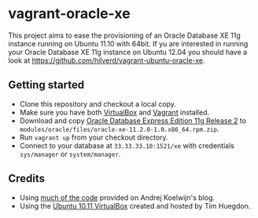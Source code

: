 vagrant-oracle-xe
=================

This project aims to ease the provisioning of an Oracle Database XE 11g instance running on Ubuntu 11.10 with 64bit. If yu are interested in running your Oracle Database XE 11g instance on Ubuntu 12.04 you should have a look at https://github.com/hilverd/vagrant-ubuntu-oracle-xe.

Getting started
---------------

* Clone this repository and checkout a local copy.
* Make sure you have both [VirtualBox](https://www.virtualbox.org) and [Vagrant](http://vagrantup.com) installed.
* Download and copy [Oracle Database Express Edition 11g Release 2](http://www.oracle.com/technetwork/database/express-edition/downloads/index.html) to `modules/oracle/files/oracle-xe-11.2.0-1.0.x86_64.rpm.zip`.
* Run `vagrant up` from your checkout directory.
* Connect to your database at `33.33.33.10:1521/xe` with credentials `sys/manager` or `system/manager`.

Credits
-------

* Using [much of the code](http://www.andrejkoelewijn.com/wp/2012/02/28/oracle-xe-on-ubuntu-using-vagrant-and-puppet/) provided on Andrej Koelwijn's blog.
* Using the [Ubuntu 10.11 VirtualBox](http://timhuegdon.com/vagrant-boxes/ubuntu-11.10.box) created and hosted by Tim Huegdon.
